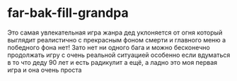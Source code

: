 # far-bak-fill-grandpa
Это самая увлекательная игра жанра дед уклоняется от огня который выглядит реалистично с прекрасным фоном смерти и главного меню а победного фона нет! Зато нет ни одного бага и можно бесконечно продолжать игру с очень реальной ситуацией особенно если вдуматься в то что деду 90 лет и есть радикулит а ещё, а ладно это моя первая игра и она очень проста 
